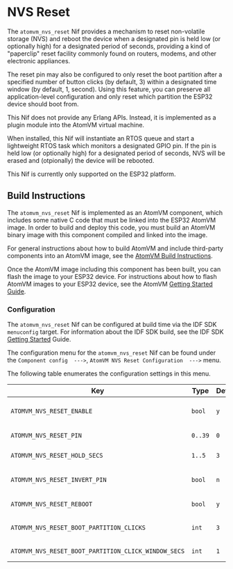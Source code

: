 # NVS Reset

The `atomvm_nvs_reset` Nif provides a mechanism to reset non-volatile storage (NVS) and reboot the device when a designated pin is held low (or optionally high) for a designated period of seconds, providing a kind of "paperclip" reset facility commonly found on routers, modems, and other electronic appliances.

The reset pin may also be configured to only reset the boot partition after a specified number of button clicks (by default, 3) within a designated time window (by default, 1, second).  Using this feature, you can preserve all application-level configuration and only reset which partition the ESP32 device should boot from.

This Nif does not provide any Erlang APIs.  Instead, it is implemented as a plugin module into the AtomVM virtual machine.

When installed, this Nif will instantiate an RTOS queue and start a lightweight RTOS task which monitors a designated GPIO pin.  If the pin is held low (or optionally high) for a designated period of seconds, NVS will be erased and (otpionally) the device will be rebooted.

This Nif is currently only supported on the ESP32 platform.

## Build Instructions

The `atomvm_nvs_reset` Nif is implemented as an AtomVM component, which includes some native C code that must be linked into the ESP32 AtomVM image.  In order to build and deploy this code, you must build an AtomVM binary image with this component compiled and linked into the image.

For general instructions about how to build AtomVM and include third-party components into an AtomVM image, see the [AtomVM Build Instructions](https://doc.atomvm.net/build-instructions.html).

Once the AtomVM image including this component has been built, you can flash the image to your ESP32 device.  For instructions about how to flash AtomVM images to your ESP32 device, see the AtomVM [Getting Started Guide](https://doc.atomvm.net/getting-started-guide.html).

### Configuration

The `atomvm_nvs_reset` Nif can be configured at build time via the IDF SDK `menuconfig` target.  For information about the IDF SDK build, see the IDF SDK [Getting Started](https://docs.espressif.com/projects/esp-idf/en/v4.4.2/esp32/get-started/index.html#) Guide.

The configuration menu for the `atomvm_nvs_reset` Nif can be found under the `Component config  --->`, `AtomVM NVS Reset Configuration  --->` menu.

The following table enumerates the configuration settings in this menu.

| Key | Type | Default | Description |
|------|------|---------|-------------|
| `ATOMVM_NVS_RESET_ENABLE` | `bool` | `y` | When enabled, a designated pin may be used to reset non-volatile storage when held during boot. |
| `ATOMVM_NVS_RESET_PIN` | `0..39` | `0` | GPIO pin used to reset non-volatile storage when held during boot. |
| `ATOMVM_NVS_RESET_HOLD_SECS` | `1..5` | `3` | Number of seconds to hold reset pin before non-volatile storage is reset. |
| `ATOMVM_NVS_RESET_INVERT_PIN` | `bool` | `n` | Invert the pin value so that the pin must be held high instead of low in order to reset non-volatile storage. |
| `ATOMVM_NVS_RESET_REBOOT` | `bool` | `y` | Reboot the device after resetting non-volatile storage. |
| `ATOMVM_NVS_RESET_BOOT_PARTITION_CLICKS` | `int` | `3` | The number of clicks that must occur within `NVS_RESET_BOOT_PARTITION_CLICK_WINDOW_SECS` to reset to the boot partition only. |
| `ATOMVM_NVS_RESET_BOOT_PARTITION_CLICK_WINDOW_SECS` | `int` | `1` | Time interval (secs) in which button clicks should occur. |
